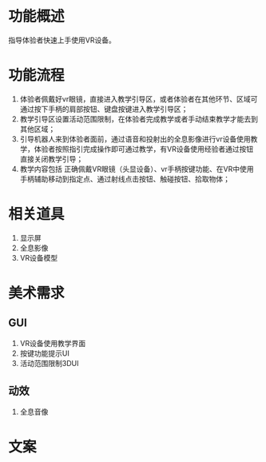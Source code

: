 # 功能概述
指导体验者快速上手使用VR设备。

# 功能流程
1. 体验者佩戴好vr眼镜，直接进入教学引导区，或者体验者在其他环节、区域可通过按下手柄的肩部按钮、键盘按键进入教学引导区；
2. 教学引导区设置活动范围限制，在体验者完成教学或者手动结束教学才能去到其他区域；
3. 引导机器人来到体验者面前，通过语音和投射出的全息影像进行vr设备使用教学，体验者按照指引完成操作即可通过教学，有VR设备使用经验者通过按钮直接关闭教学引导；
4. 教学内容包括 正确佩戴VR眼镜（头显设备）、vr手柄按键功能、在VR中使用手柄辅助移动到指定点、通过射线点击按钮、触碰按钮、拾取物体；

# 相关道具
1. 显示屏
2. 全息影像
3. VR设备模型

# 美术需求
## GUI
1. VR设备使用教学界面
2. 按键功能提示UI
3. 活动范围限制3DUI
## 动效
1. 全息音像

# 文案